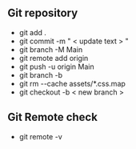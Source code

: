 
## Git repository

- git add .
- git commit -m " < update text > "
- git branch -M Main
- git remote add origin
- git push -u origin Main
- git branch -b
- git rm --cache assets/*.css.map
- git checkout -b < new branch >


## Git Remote check
- git remote -v
